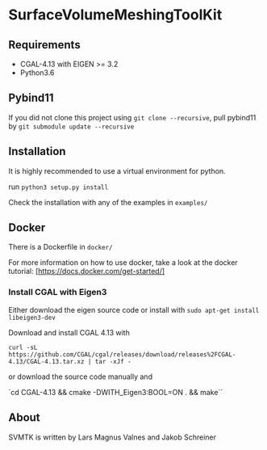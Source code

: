 # SurfaceVolumeMeshingToolKit

## Requirements

 - CGAL-4.13 with EIGEN >= 3.2
 - Python3.6

## Pybind11

If you did not clone this project using `git clone --recursive`, pull pybind11 by
`git submodule update --recursive`

## Installation

It is highly recommended to use a virtual environment for python.

run `python3 setup.py install`

Check the installation with any of the examples in `examples/`

## Docker

There is a Dockerfile in `docker/`

For more information on how to use docker, take a look at the docker tutorial:
[https://docs.docker.com/get-started/]

### Install CGAL with Eigen3

Either download the eigen source code or install with `sudo apt-get install libeigen3-dev`

Download and install CGAL 4.13 with

`curl -sL https://github.com/CGAL/cgal/releases/download/releases%2FCGAL-4.13/CGAL-4.13.tar.xz | tar -xJf -`

or download the source code manually and

`cd CGAL-4.13 && cmake -DWITH_Eigen3:BOOL=ON . && make``


## About

SVMTK is written by Lars Magnus Valnes and Jakob Schreiner
